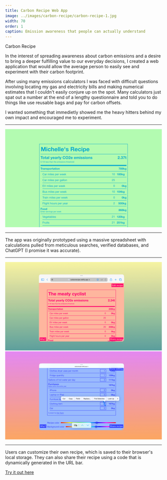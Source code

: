 ```yaml
---
title: Carbon Recipe Web App
image: ../images/carbon-recipe/carbon-recipe-1.jpg
width: 70
order: 1
caption: Emission awareness that people can actually understand
---
```


Carbon Recipe

In the interest of spreading awareness about carbon emissions and a desire to bring a deeper fulfilling value to our everyday decisions, I created a web application that would allow the average person to easily see and experiment with their carbon footprint. 

After using many emissions calculators I was faced with difficult questions involving locating my gas and electricity bills and making numerical estimates that I couldn't easily conjure up on the spot. Many calculators just spat out a number at the end of a lengthy questionnaire and told you to do things like use reusable bags and pay for carbon offsets.

I wanted something that immedietly showed me the heavy hitters behind my own impact and encouraged me to experiment.

***

![](../images/carbon-recipe/carbon-recipe-1.jpg)

***

The app was originally prototyped using a massive spreadsheet with calculations pulled from meticulous searches, verified databases, and ChatGPT (I promise it was accurate).

***

![](../images/carbon-recipe/carbon-recipe-2.jpg)
![](../images/carbon-recipe/carbon-recipe-3.jpg)

***

Users can customize their own recipe, which is saved to their browser's local storage. They can also share their recipe using a code that is dynamically generated in the URL bar.

[Try it out here](https://carbonrecipe.netlify.app/)